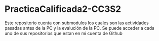 # PracticaCalificada2-CC3S2

Este repositorio cuenta con submodulos los cuales son las actividades pasadas antes de la PC y la evalución de la PC. Se puede acceder a cada uno de sus repositorios que estan en mi cuenta de Github
